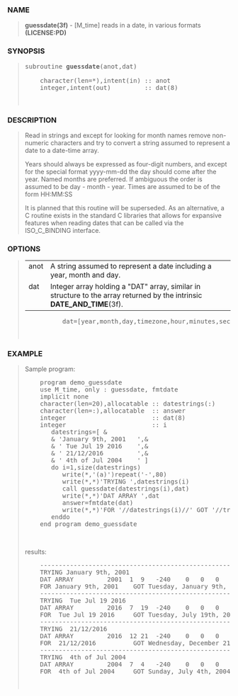 <?
<body>
  <a name="top" id="top"></a>
  <div id="Container">
    <div id="Content">
      <div class="c27">
      </div><a name="0"></a>
      <h3><a name="0">NAME</a></h3>
      <blockquote>
        <b>guessdate(3f)</b> - [M_time] reads in a date, in various formats <b>(LICENSE:PD)</b>
      </blockquote><a name="contents" id="contents"></a>
      <a name="6"></a>
      <h3><a name="6">SYNOPSIS</a></h3>
      <blockquote>
        <pre>
subroutine <b>guessdate</b>(anot,dat)
<br />    character(len=*),intent(in) :: anot
    integer,intent(out)         :: dat(8)
<br />
</pre>
      </blockquote><a name="2"></a>
      <h3><a name="2">DESCRIPTION</a></h3>
      <blockquote>
        <p>Read in strings and except for looking for month names remove non-numeric characters and try to convert a string assumed to represent a date to a
        date-time array.</p>
        <p>Years should always be expressed as four-digit numbers, and except for the special format yyyy-mm-dd the day should come after the year. Named
        months are preferred. If ambiguous the order is assumed to be day - month - year. Times are assumed to be of the form HH:MM:SS</p>
        <p>It is planned that this routine will be superseded. As an alternative, a C routine exists in the standard C libraries that allows for expansive
        features when reading dates that can be called via the ISO_C_BINDING interface.</p>
      </blockquote><a name="3"></a>
      <h3><a name="3">OPTIONS</a></h3>
      <blockquote>
        <table cellpadding="3">
          <tr valign="top">
            <td class="c28" width="6%" nowrap="nowrap">anot</td>
            <td valign="bottom">A string assumed to represent a date including a year, month and day.</td>
          </tr>
          <tr valign="top">
            <td class="c28" width="6%" nowrap="nowrap">dat</td>
            <td valign="bottom">Integer array holding a "DAT" array, similar in structure to the array returned by the intrinsic
            <b>DATE_AND_TIME</b>(3f).</td>
          </tr>
        </table><!-- .nf -->
        <pre>
          dat=[year,month,day,timezone,hour,minutes,seconds,milliseconds]
<br />
</pre>
      </blockquote><a name="4"></a>
      <h3><a name="4">EXAMPLE</a></h3>
      <blockquote>
        Sample program:
        <pre>
    program demo_guessdate
    use M_time, only : guessdate, fmtdate
    implicit none
    character(len=20),allocatable :: datestrings(:)
    character(len=:),allocatable  :: answer
    integer                       :: dat(8)
    integer                       :: i
       datestrings=[ &amp;
       &amp; 'January 9th, 2001   ',&amp;
       &amp; ' Tue Jul 19 2016    ',&amp;
       &amp; ' 21/12/2016         ',&amp;
       &amp; ' 4th of Jul 2004    ' ]
       do i=1,size(datestrings)
          write(*,'(a)')repeat('-',80)
          write(*,*)'TRYING ',datestrings(i)
          call guessdate(datestrings(i),dat)
          write(*,*)'DAT ARRAY ',dat
          answer=fmtdate(dat)
          write(*,*)'FOR '//datestrings(i)//' GOT '//trim(answer)
       enddo
    end program demo_guessdate
<br />
</pre>results:
        <pre>
    ---------------------------------------------------------------------
    TRYING January 9th, 2001
    DAT ARRAY         2001  1  9   -240    0   0   0    0
    FOR January 9th, 2001    GOT Tuesday, January 9th, 2001 12:00:00 AM
    ---------------------------------------------------------------------
    TRYING  Tue Jul 19 2016
    DAT ARRAY         2016  7  19  -240    0   0   0    0
    FOR  Tue Jul 19 2016     GOT Tuesday, July 19th, 2016 12:00:00 AM
    ---------------------------------------------------------------------
    TRYING  21/12/2016
    DAT ARRAY         2016  12 21  -240    0   0   0    0
    FOR  21/12/2016          GOT Wednesday, December 21st, 2016 12:00:00 AM
    ---------------------------------------------------------------------
    TRYING  4th of Jul 2004
    DAT ARRAY         2004  7  4   -240    0   0   0    0
    FOR  4th of Jul 2004     GOT Sunday, July 4th, 2004 12:00:00 AM
<br />
</pre>
      </blockquote><a name="5"></a>
    </div>
  </div>
</body>
